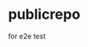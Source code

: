 # publicrepo
for e2e test








































































































































































































































































































































































































































































































































































































































































































































































































































































































































































































































































































































































































































































































































































































































































































































































































































































































































































































































































































































































































































































































































































































































































































































































































































































































































































































































































































































































































































































































































































